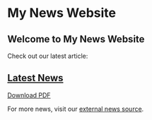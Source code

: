 <!DOCTYPE html>
<html>
<head>
    <h1>My News Website</h1>
<head>
<body>
    <h2>Welcome to My News Website</h2>
    <p>Check out our latest article:</p>
    <h2><a href="/BasicWebDev/Online News Article.pdf">Latest News</a></h2>
    <p><a href="article.pdf" target="_blank">Download PDF</a></p>
    <p>For more news, visit our <a href="https://www.thedailyupside.com" target="_blank">external news source</a>.</p>
</body>
</html>
